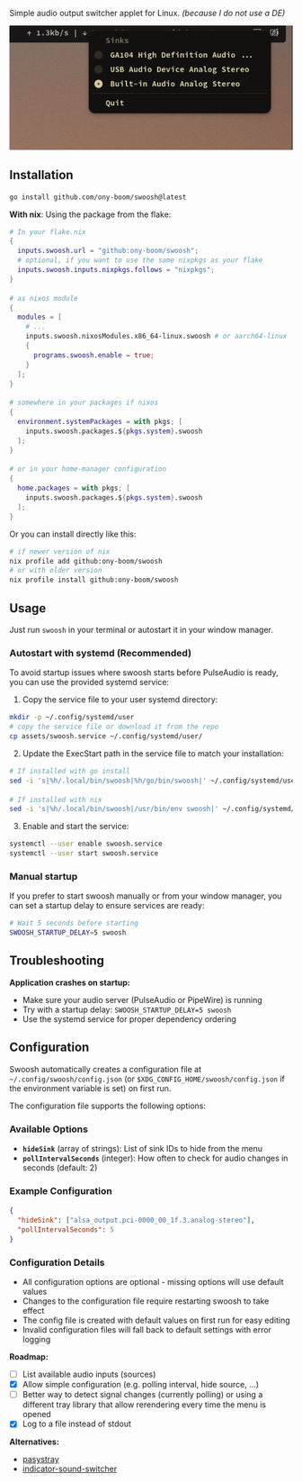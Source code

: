 Simple audio output switcher applet for Linux. _(because I do not use a DE)_

![swoosh](./assets/screenshot.png)

## Installation

```bash
go install github.com/ony-boom/swoosh@latest
```

**With nix**:
Using the package from the flake:

```nix
# In your flake.nix
{
  inputs.swoosh.url = "github:ony-boom/swoosh";
  # optional, if you want to use the same nixpkgs as your flake
  inputs.swoosh.inputs.nixpkgs.follows = "nixpkgs";
}

# as nixos module
{
  modules = [
    # ...
    inputs.swoosh.nixosModules.x86_64-linux.swoosh # or aarch64-linux
    {
      programs.swoosh.enable = true;
    }
  ];
}

# somewhere in your packages if nixos
{
  environment.systemPackages = with pkgs; [
    inputs.swoosh.packages.${pkgs.system}.swoosh
  ];
}

# or in your home-manager configuration
{
  home.packages = with pkgs; [
    inputs.swoosh.packages.${pkgs.system}.swoosh
  ];
}
```

Or you can install directly like this:

```bash
# if newer version of nix
nix profile add github:ony-boom/swoosh
# or with older version
nix profile install github:ony-boom/swoosh
```

## Usage

Just run `swoosh` in your terminal or autostart it in your window manager.

### Autostart with systemd (Recommended)

To avoid startup issues where swoosh starts before PulseAudio is ready, you can use the provided systemd service:

1. Copy the service file to your user systemd directory:

```bash
mkdir -p ~/.config/systemd/user
# copy the service file or download it from the repo
cp assets/swoosh.service ~/.config/systemd/user/
```

2. Update the ExecStart path in the service file to match your installation:

```bash
# If installed with go install
sed -i 's|%h/.local/bin/swoosh|%h/go/bin/swoosh|' ~/.config/systemd/user/swoosh.service

# If installed with nix
sed -i 's|%h/.local/bin/swoosh|/usr/bin/env swoosh|' ~/.config/systemd/user/swoosh.service
```

3. Enable and start the service:

```bash
systemctl --user enable swoosh.service
systemctl --user start swoosh.service
```

### Manual startup

If you prefer to start swoosh manually or from your window manager, you can set a startup delay to ensure services are ready:

```bash
# Wait 5 seconds before starting
SWOOSH_STARTUP_DELAY=5 swoosh
```

## Troubleshooting

**Application crashes on startup:**

- Make sure your audio server (PulseAudio or PipeWire) is running
- Try with a startup delay: `SWOOSH_STARTUP_DELAY=5 swoosh`
- Use the systemd service for proper dependency ordering

## Configuration

Swoosh automatically creates a configuration file at `~/.config/swoosh/config.json` (or `$XDG_CONFIG_HOME/swoosh/config.json` if the environment variable is set) on first run.

The configuration file supports the following options:

### Available Options

- **`hideSink`** (array of strings): List of sink IDs to hide from the menu
- **`pollIntervalSeconds`** (integer): How often to check for audio changes in seconds (default: 2)

### Example Configuration

```json
{
  "hideSink": ["alsa_output.pci-0000_00_1f.3.analog-stereo"],
  "pollIntervalSeconds": 5
}
```

### Configuration Details

- All configuration options are optional - missing options will use default values
- Changes to the configuration file require restarting swoosh to take effect
- The config file is created with default values on first run for easy editing
- Invalid configuration files will fall back to default settings with error logging

**Roadmap:**

- [ ] List available audio inputs (sources)
- [x] Allow simple configuration (e.g. polling interval, hide source, ...)
- [ ] Better way to detect signal changes (currently polling) or using a different tray library that allow rerendering every time the menu is opened
- [x] Log to a file instead of stdout

**Alternatives:**

- [pasystray](https://github.com/christophgysin/pasystray)
- [indicator-sound-switcher](https://github.com/yktoo/indicator-sound-switcher)
